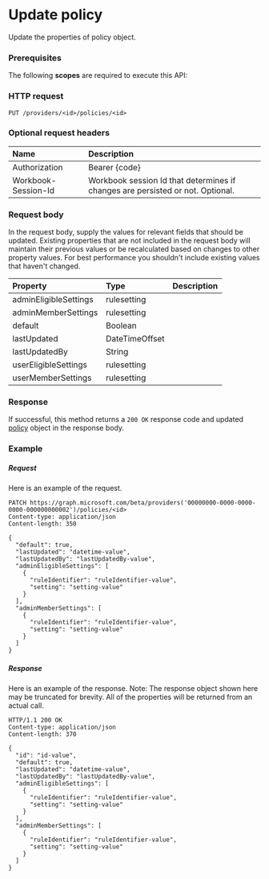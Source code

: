 # Update policy

Update the properties of policy object.
### Prerequisites
The following **scopes** are required to execute this API: 
### HTTP request
<!-- { "blockType": "ignored" } -->
```http
PUT /providers/<id>/policies/<id>
```
### Optional request headers
| Name       | Description|
|:-----------|:-----------|
| Authorization  | Bearer {code}|
| Workbook-Session-Id  | Workbook session Id that determines if changes are persisted or not. Optional.|

### Request body
In the request body, supply the values for relevant fields that should be updated. Existing properties that are not included in the request body will maintain their previous values or be recalculated based on changes to other property values. For best performance you shouldn't include existing values that haven't changed.

| Property	   | Type	|Description|
|:---------------|:--------|:----------|
|adminEligibleSettings|rulesetting||
|adminMemberSettings|rulesetting||
|default|Boolean||
|lastUpdated|DateTimeOffset||
|lastUpdatedBy|String||
|userEligibleSettings|rulesetting||
|userMemberSettings|rulesetting||

### Response
If successful, this method returns a `200 OK` response code and updated [policy](../resources/policy.md) object in the response body.
### Example
##### Request
Here is an example of the request.
<!-- {
  "blockType": "request",
  "name": "update_policy"
}-->
```http
PATCH https://graph.microsoft.com/beta/providers('00000000-0000-0000-0000-000000000002')/policies/<id>
Content-type: application/json
Content-length: 350

{
  "default": true,
  "lastUpdated": "datetime-value",
  "lastUpdatedBy": "lastUpdatedBy-value",
  "adminEligibleSettings": [
    {
      "ruleIdentifier": "ruleIdentifier-value",
      "setting": "setting-value"
    }
  ],
  "adminMemberSettings": [
    {
      "ruleIdentifier": "ruleIdentifier-value",
      "setting": "setting-value"
    }
  ]
}
```
##### Response
Here is an example of the response. Note: The response object shown here may be truncated for brevity. All of the properties will be returned from an actual call.
<!-- {
  "blockType": "response",
  "truncated": true,
  "@odata.type": "microsoft.graph.policy"
} -->
```http
HTTP/1.1 200 OK
Content-type: application/json
Content-length: 370

{
  "id": "id-value",
  "default": true,
  "lastUpdated": "datetime-value",
  "lastUpdatedBy": "lastUpdatedBy-value",
  "adminEligibleSettings": [
    {
      "ruleIdentifier": "ruleIdentifier-value",
      "setting": "setting-value"
    }
  ],
  "adminMemberSettings": [
    {
      "ruleIdentifier": "ruleIdentifier-value",
      "setting": "setting-value"
    }
  ]
}
```

<!-- uuid: 8fcb5dbc-d5aa-4681-8e31-b001d5168d79
2015-10-25 14:57:30 UTC -->
<!-- {
  "type": "#page.annotation",
  "description": "Update policy",
  "keywords": "",
  "section": "documentation",
  "tocPath": ""
}-->
